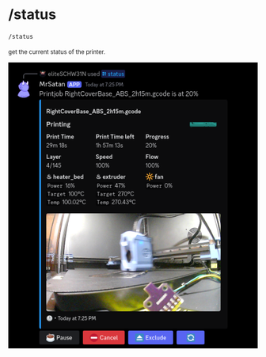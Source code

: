 # /status

```shell
/status
```
<small>get the current status of the printer.</small>  

![Screenshot](../../../img/discord/status_1.png)